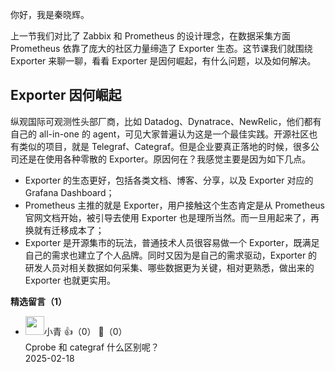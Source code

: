 你好，我是秦晓辉。

上一节我们对比了 Zabbix 和 Prometheus 的设计理念，在数据采集方面 Prometheus 依靠了庞大的社区力量缔造了 Exporter 生态。这节课我们就围绕 Exporter 来聊一聊，看看 Exporter 是因何崛起，有什么问题，以及如何解决。

## Exporter 因何崛起

纵观国际可观测性头部厂商，比如 Datadog、Dynatrace、NewRelic，他们都有自己的 all-in-one 的 agent，可见大家普遍认为这是一个最佳实践。开源社区也有类似的项目，就是 Telegraf、Categraf。但是企业要真正落地的时候，很多公司还是在使用各种零散的 Exporter。原因何在？我感觉主要是因为如下几点。

- Exporter 的生态更好，包括各类文档、博客、分享，以及 Exporter 对应的 Grafana Dashboard；
- Prometheus 主推的就是 Exporter，用户接触这个生态肯定是从 Prometheus 官网文档开始，被引导去使用 Exporter 也是理所当然。而一旦用起来了，再换就有迁移成本了；
- Exporter 是开源集市的玩法，普通技术人员很容易做一个 Exporter，既满足自己的需求也建立了个人品牌。同时又因为是自己的需求驱动，Exporter 的研发人员对相关数据如何采集、哪些数据更为关键，相对更熟悉，做出来的 Exporter 也就更实用。
<div><strong>精选留言（1）</strong></div><ul>
<li><img src="https://static001.geekbang.org/account/avatar/00/11/ad/5d/6cf4d143.jpg" width="30px"><span>小青</span> 👍（0） 💬（0）<div>Cprobe 和 categraf 什么区别呢？</div>2025-02-18</li><br/>
</ul>